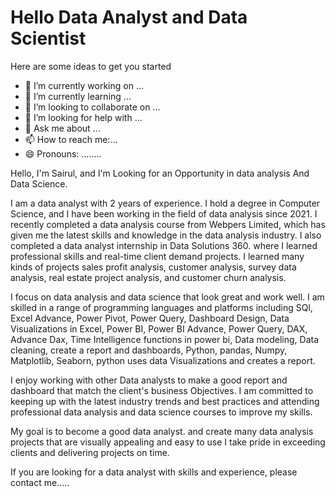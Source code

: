 # Hello Data Analyst and Data Scientist

Here are some ideas to get you started

- 🔭 I’m currently working on ...
- 🌱 I’m currently learning ...
- 👯 I’m looking to collaborate on ...
- 🤔 I’m looking for help with ...
- 💬 Ask me about ...
- 📫 How to reach me:...
- 😄 Pronouns: ........

Hello, I'm Sairul, and I'm Looking for an Opportunity in data analysis And Data Science.

I am a data analyst with 2 years of experience. I hold a degree in Computer Science, and I have been working in the field of data analysis since 2021. I recently completed a data analysis course from Webpers Limited, which has given me the latest skills and knowledge in the data analysis industry. I also completed a data analyst internship in Data Solutions 360. where I learned professional skills and real-time client demand projects. I learned many kinds of projects sales profit analysis, customer analysis, survey data analysis, real estate project analysis, and customer churn analysis.

I focus on data analysis and data science that look great and work well. I am skilled in a range of programming languages and platforms including SQl, Excel Advance, Power Pivot, Power Query, Dashboard Design, Data Visualizations in Excel, Power BI, Power BI Advance, Power Query, DAX, Advance Dax, Time Intelligence functions in power bi, Data modeling, Data cleaning, create a report and dashboards, Python, pandas, Numpy, Matplotlib, Seaborn, python uses data Visualizations and creates a report.

I enjoy working with other Data analysts to make a good report and dashboard that match the client's business Objectives.
I am committed to keeping up with the latest industry trends and best practices and attending professional data analysis and data science courses to improve my skills. 

My goal is to become a good data analyst. and create many data analysis projects that are visually appealing and easy to use I take pride in exceeding clients and delivering projects on time. 

If you are looking for a data analyst with skills and experience, please contact me.....



